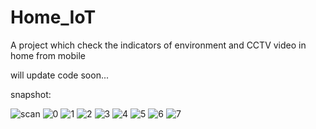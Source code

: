 # Home_IoT
 A project which check the indicators of environment and CCTV video in home from mobile
 
 will update code soon...
 
 snapshot:
 
![scan](https://github.com/ybzxaa/Home_IOT/blob/master/README_Images/mini-program.jpg)
![0](https://github.com/ybzxaa/Home_IOT/blob/master/README_Images/7.jpg)
![1](https://github.com/ybzxaa/Home_IOT/blob/master/README_Images/0.png)
![2](https://github.com/ybzxaa/Home_IOT/blob/master/README_Images/1.png)
![3](https://github.com/ybzxaa/Home_IOT/blob/master/README_Images/2.png)
![4](https://github.com/ybzxaa/Home_IOT/blob/master/README_Images/3.png)
![5](https://github.com/ybzxaa/Home_IOT/blob/master/README_Images/4.png)
![6](https://github.com/ybzxaa/Home_IOT/blob/master/README_Images/5.png)
![7](https://github.com/ybzxaa/Home_IOT/blob/master/README_Images/6.png)

 
  
 
